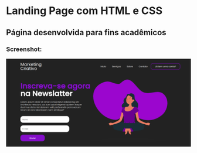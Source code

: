 # Landing Page com HTML e CSS

## Página desenvolvida para fins acadêmicos

### Screenshot:
![alt text](https://github.com/jonasdspereira/landing-page-html-css/blob/main/components/images/screenshot.png)
